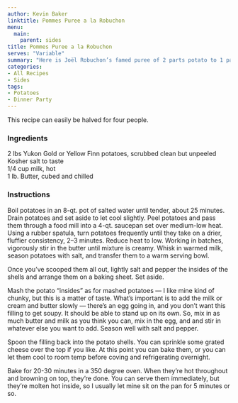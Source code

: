 ```yaml
---
author: Kevin Baker
linktitle: Pommes Puree a la Robuchon
menu:
  main:
    parent: sides
title: Pommes Puree a la Robuchon
serves: "Variable"
summary: "Here is Joël Robuchon’s famed puree of 2 parts potato to 1 part butter, silken and lovely. This is the side you want for  your most elegant main dish, and you’ll only want a generous spoonful per serving."
categories:
- All Recipes
- Sides
tags:
- Potatoes
- Dinner Party
---
```

This recipe can easily be halved for four people.

### Ingredients

<div class="ingredient-list">

2 lbs Yukon Gold or Yellow Finn potatoes, scrubbed clean but unpeeled  
Kosher salt to taste  
1/4 cup milk, hot  
1 lb. Butter, cubed and chilled  

</div>

### Instructions
Boil potatoes in an 8-qt. pot of salted water until tender, about 25 minutes. Drain potatoes and set aside to let cool slightly. 
Peel potatoes and pass them through a food mill into a 4-qt. saucepan set over medium-low heat. Using a rubber spatula, turn potatoes frequently until they take on a drier, fluffier consistency, 2–3 minutes. Reduce heat to low. Working in batches, vigorously stir in the butter until mixture is creamy. Whisk in warmed milk, season potatoes with salt, and transfer them to a warm serving bowl.

Once you’ve scooped them all out, lightly salt and pepper the insides of the shells and arrange them on a baking sheet. Set aside.

Mash the potato “insides” as for mashed potatoes — I like mine kind of chunky, but this is a matter of taste. What’s important is to add the milk or cream and butter slowly — there’s an egg going in, and you don’t want this filling to get soupy. It should be able to stand up on its own. So, mix in as much butter and milk as you think you can, mix in the egg, and and stir in whatever else you want to add. Season well with salt and pepper.

Spoon the filling back into the potato shells. You can sprinkle some grated cheese over the top if you like.  At this point you can bake them, or you can let them cool to room temp before coving and refrigerating overnight.

Bake for 20-30 minutes in a 350 degree oven. When they’re hot throughout and browning on top, they’re done. You can serve them immediately, but they’re molten hot inside, so I usually let mine sit on the pan for 5 minutes or so.